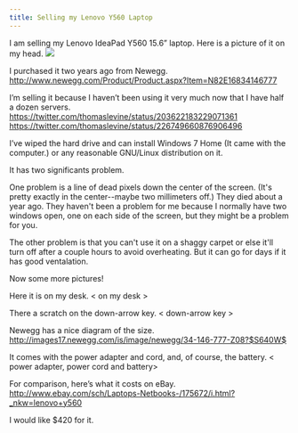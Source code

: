 ```yaml
---
title: Selling my Lenovo Y560 Laptop
---
```


I am selling my Lenovo IdeaPad Y560 15.6” laptop. Here is a picture of it on my head.
![](http://www.flickr.com/photos/curiousjohn/6141584419/in/faves-97777721@N00/)

I purchased it two years ago from Newegg.
http://www.newegg.com/Product/Product.aspx?Item=N82E16834146777

I’m selling it because I haven’t been using it very much now that I have half a dozen servers.
https://twitter.com/thomaslevine/status/203622183229071361
https://twitter.com/thomaslevine/status/226749660876906496

I’ve wiped the hard drive and can install Windows 7 Home (It came with the computer.) or any reasonable GNU/Linux distribution on it.

It has two significants problem.

One problem is a line of dead pixels down the center of the screen. (It's pretty exactly in the center--maybe two millimeters off.) They died about a year ago. They haven't been a problem for me because I normally have two windows open, one on each side of the screen, but they might be a problem for you.

The other problem is that you can't use it on a shaggy carpet or else it'll turn off after a couple hours to avoid overheating. But it can go for days if it has good ventalation.

Now some more pictures!

Here it is on my desk.
< on my desk >

There a scratch on the down-arrow key.
< down-arrow key >

Newegg has a nice diagram of the size.
http://images17.newegg.com/is/image/newegg/34-146-777-Z08?$S640W$

It comes with the power adapter and cord, and, of course, the battery.
< power adapter, power cord and battery>

For comparison, here’s what it costs on eBay.
http://www.ebay.com/sch/Laptops-Netbooks-/175672/i.html?_nkw=lenovo+y560

I would like $420 for it.
